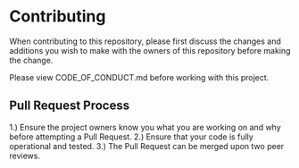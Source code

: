 # Contributing
When contributing to this repository, please first discuss the changes and additions you wish to make with the owners of this repository before making the change.

Please view CODE_OF_CONDUCT.md before working with this project.

## Pull Request Process
1.) Ensure the project owners know you what you are working on and why before attempting a Pull Request.
2.) Ensure that your code is fully operational and tested.
3.) The Pull Request can be merged upon two peer reviews.
